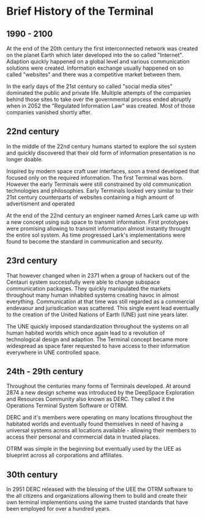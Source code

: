 # Brief History of the Terminal

## 1990 - 2100
At the end of the 20th century the first interconnected network was created on the planet Earth which later developed into the so called "Internet". Adaption quickly happened on a global level and various communication solutions were created. Information exchange usually happened on so called "websites" and there was a competitive market between them.

In the early days of the 21st century so called "social media sites" dominated the public and private life. Multiple attempts of the companies behind those sites to take over the governmental process ended abruptly when in 2052 the "Regulated Information Law" was created. Most of those companies vanished shortly after. 

## 22nd century
In the middle of the 22nd century humans started to explore the sol system and quickly discovered that their old form of information presentation is no longer doable. 

Inspired by modern space craft user interfaces, soon a trend developed that focused only on the required information. The first Terminal was born. However the early Terminals were still constrained by old communication technologies and philosophies. Early Terminals looked very similar to their 21st century counterparts of websites containing a high amount of advertisment and operated 

At the end of the 22nd century an engineer named Arnes Lark came up with a new concept using sub space to transmit information. First prototypes were promising allowing to transmit information almost instantly throught the entire sol system. As time progressed Lark's implementations were found to become the standard in communication and security.

## 23rd century

That however changed when in 2371 when a group of hackers out of the Centauri system successfully were able to change subspace communication packages. They quickly manipulated the markets throughout many human inhabited systems creating havoc in almost everything. Communication at that time was still regarded as a commercial endevaour and jurisdication was scattered. This single event lead eventually to the creation of the United Nations of Earth (UNE) just nine years later.

The UNE quickly imposed standardization throughout the systems on all human habited worlds which once again lead to a revolution of technological design and adaption. The Terminal concept became more widespread as space farer requested to have access to their information everywhere in UNE controlled space.

## 24th - 29th century

Throughout the centuries many forms of Terminals developed. At around 2874 a new design scheme was introduced by the DeepSpace Exploration and Resources Community also known as DERC. They called it the Operations Terminal System Software or OTRM.

DERC and it's members were operating on many locations throughout the habitated worlds and eventually found themselves in need of having a universal systems across all locations available - allowing their members to access their personal and commercial data in trusted places. 

OTRM was simple in the beginning but eventually used by the UEE as blueprint across all corporations and affiliates.

## 30th century

In 2951 DERC released with the blessing of the UEE the OTRM software to the all citizens and organizations allowing them to build and create their own terminal implementions using the same trusted standards that have been employed for over a hundred years. 